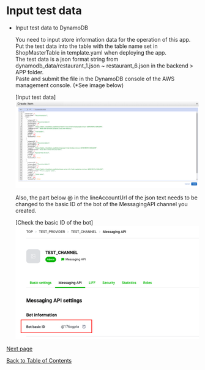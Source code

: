 # Input test data

- Input test data to DynamoDB

  You need to input store information data for the operation of this app.  
  Put the test data into the table with the table name set in ShopMasterTable in template.yaml when deploying the app.  
  The test data is a json format string from dynamodb_data/restaurant_1.json ~ restaurant_6.json in the backend > APP folder.  
  Paste and submit the file in the DynamoDB console of the AWS management console. (*See image below)  

  [Input test data]  
  ![Data input image](../images/en/test-data-charge-en.png)  

  Also, the part below @ in the lineAccountUrl of the json text needs to be changed to the basic ID of the bot of the MessagingAPI channel you created.

  [Check the basic ID of the bot]  
  ![Bot Basic ID console](../images/en/bot-basic-id-en.png)  

[Next page](validation.md)  

[Back to Table of Contents](README_en.md)
